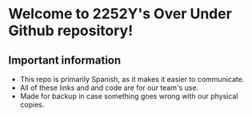 # Welcome to 2252Y's Over Under Github repository!
## Important information
* This repo is primarily Spanish, as it makes it easier to communicate.
* All of these links and and code are for our team's use.
* Made for backup in case something goes wrong with our physical copies.
